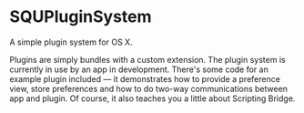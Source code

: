 SQUPluginSystem
===============

A simple plugin system for OS X.

Plugins are simply bundles with a custom extension. The plugin system is currently in use by an app in development. There's some code for an example plugin included — it demonstrates how to provide a preference view, store preferences and how to do two-way communications between app and plugin. Of course, it also teaches you a little about Scripting Bridge.
